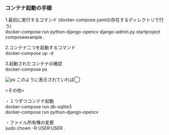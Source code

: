 ### コンテナ起動の手順

1.最初に実行するコマンド (docker-compose.yamlの存在するディレクトリで行う)   
docker-compose run python-django-opencv  django-admin.py startproject composeexample .

2.コンテナ二つを起動するコマンド  
docker-compose up -d

3.起動されたコンテナの確認  
docker-compose ps      

![ps](https://user-images.githubusercontent.com/84883605/191478555-62ed3f78-d462-4dd7-919a-51fa2422e075.png)
このように表示されていれば◯


<その他>

・１つずつコンテナ起動  
docker-compose run db-sqlite3  
docker-compose run python-django-opencv

・ファイル所有権の変更  
sudo chown -R $USER:$USER .

